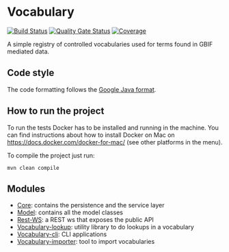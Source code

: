 # Vocabulary

[![Build Status](https://builds.gbif.org/job/vocabulary/job/master/badge/icon)](https://builds.gbif.org/job/vocabulary/job/master/)
[![Quality Gate Status](https://sonar.gbif.org/api/project_badges/measure?project=org.gbif.vocabulary%3Avocabulary-parent&metric=alert_status&token=sqb_73699e1c05e321fd451545b47ae6b3fcbd06046b)](https://sonar.gbif.org/dashboard?id=org.gbif.vocabulary%3Avocabulary-parent)
[![Coverage](https://sonar.gbif.org/api/project_badges/measure?project=org.gbif.vocabulary%3Avocabulary-parent&metric=coverage&token=sqb_73699e1c05e321fd451545b47ae6b3fcbd06046b)](https://sonar.gbif.org/dashboard?id=org.gbif.vocabulary%3Avocabulary-parent)

A simple registry of controlled vocabularies used for terms found in GBIF mediated data.

## Code style
The code formatting follows the [Google Java format](https://github.com/google/google-java-format).

## How to run the project

To run the tests Docker has to be installed and running in the machine. You can find instructions about how to install
Docker on Mac on https://docs.docker.com/docker-for-mac/ (see other platforms in the menu).

To compile the project just run:
```
mvn clean compile
```

## Modules

- [Core](core/README.md): contains the persistence and the service layer
- [Model](model/README.md): contains all the model classes
- [Rest-WS](vocabulary-rest-ws/README.md): a REST ws that exposes the public API
- [Vocabulary-lookup](vocabulary-lookup/README.md): utility library to do lookups in a vocabulary
- [Vocabulary-cli](vocabulary-cli/README.md): CLI applications
- [Vocabulary-importer](vocabulary-importer/README.md): tool to import vocabularies
